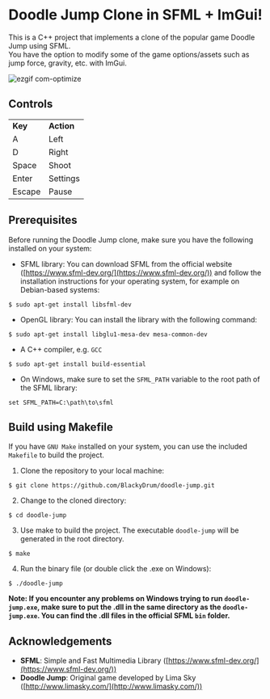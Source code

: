 # Doodle Jump Clone in SFML + ImGui!
This is a C++ project that implements a clone of the popular game Doodle Jump using SFML.<br>
You have the option to modify some of the game options/assets such as jump force, gravity, etc. with ImGui.

![ezgif com-optimize](https://github.com/BlackyDrum/doodle-jump/assets/111639941/3390d4ba-623d-471e-98ac-b1b492c71d42)


## Controls
<table>
  <tr>
  <td><strong>Key</strong></td>
  <td><strong>Action</strong></td>
 </tr>
 <tr>
  <td>A</td>
  <td>Left</td>
 </tr>
  <tr>
  <td>D</td>
  <td>Right</td>
 </tr>
  <tr>
  <td>Space</td>
  <td>Shoot</td>
 </tr>
  <tr>
  <td>Enter</td>
  <td>Settings</td>
 </tr>
  <tr>
  <td>Escape</td>
  <td>Pause</td>
 </tr>
</table>


## Prerequisites
Before running the Doodle Jump clone, make sure you have the following installed on your system:
-   SFML library: You can download SFML from the official website ([https://www.sfml-dev.org/](https://www.sfml-dev.org/)) and follow the installation instructions for your operating system, for example on Debian-based systems:
```
$ sudo apt-get install libsfml-dev
```
- OpenGL library: You can install the library with the following command:
```
$ sudo apt-get install libglu1-mesa-dev mesa-common-dev
```
- A C++ compiler, e.g. ``GCC``
```
$ sudo apt-get install build-essential
```
- On Windows, make sure to set the ``SFML_PATH`` variable to the root path of the SFML library:
```
set SFML_PATH=C:\path\to\sfml
```
 
## Build using Makefile
If you have ``GNU Make`` installed on your system, you can use the included ``Makefile`` to build the project.

1. Clone the repository to your local machine:
```
$ git clone https://github.com/BlackyDrum/doodle-jump.git
```
2. Change to the cloned directory:
```
$ cd doodle-jump
```
3. Use make to build the project. The executable ``doodle-jump`` will be generated in the root directory.
```
$ make
```
4. Run the binary file (or double click the .exe on Windows):
```
$ ./doodle-jump
```
<strong>Note: If you encounter any problems on Windows trying to run ``doodle-jump.exe``, make sure to put the .dll in the same directory as the ``doodle-jump.exe``.
You can find the .dll files in the official SFML ``bin`` folder.</strong>

## Acknowledgements

-   <strong>SFML</strong>: Simple and Fast Multimedia Library ([https://www.sfml-dev.org/](https://www.sfml-dev.org/))
-   <strong>Doodle Jump</strong>: Original game developed by Lima Sky ([http://www.limasky.com/](http://www.limasky.com/))
